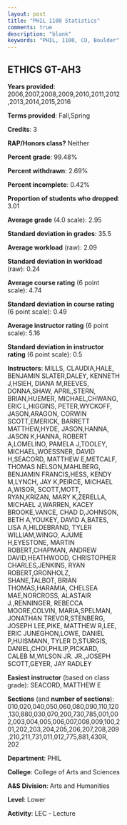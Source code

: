 ```yaml
---
layout: post
title: "PHIL 1100 Statistics"
comments: true
description: "blank"
keywords: "PHIL, 1100, CU, Boulder"
--- 
```

<head>
<script src="https://ajax.googleapis.com/ajax/libs/jquery/2.1.3/jquery.min.js"></script>
<script src="https://dl.dropboxusercontent.com/s/pc42nxpaw1ea4o9/highcharts.js?dl=0"></script>
<!-- <script src="../assets/js/highcharts.js"></script> -->
<style type="text/css">@font-face {
	font-family: "Bebas Neue";
	src: url(https://www.filehosting.org/file/details/544349/BebasNeue%20Regular.otf) format("opentype");
	}
	h1.Bebas { 
		font-family: "Bebas Neue", Verdana, Tahoma;
	}
</style>
</head>
<body>
	<div id="container" style="float: right; width: 45%; height: 88%; margin-left: 2.5%; margin-right: 2.5%;"></div>
	<script language="JavaScript">
		$(document).ready(function() {
		var chart = {type: 'column'};
		var title = {text: 'Grade Distribution'};
		var xAxis = {categories: ['A','B','C','D','F'],crosshair: true};
		var yAxis = {min: 0,title: {text: 'Percentage'}};
		var tooltip = {headerFormat: '<center><b><span style="font-size:20px">{point.key}</span></b></center>',
		               pointFormat: '<td style="padding:0"><b>{point.y:.1f}%</b></td>',
		               footerFormat: '</table>',shared: true,useHTML: true};
		var plotOptions = {column: {pointPadding: 0.0,borderWidth: 0}};  
		var credits = {enabled: false};var series= [{name: 'Percent',data: [31.88,42.69,18.13,3.86,3.44,]}];
		var json = {};
		json.chart = chart;
		json.title = title;
		json.tooltip = tooltip;
		json.xAxis = xAxis;
		json.yAxis = yAxis;  
		json.series = series;
		json.plotOptions = plotOptions;  
		json.credits = credits;
		$('#container').highcharts(json);
	});
	</script>
</body>
			   
## ETHICS GT-AH3

**Years provided**: 2006,2007,2008,2009,2010,2011,2012,2013,2014,2015,2016

**Terms provided**: Fall,Spring

**Credits**: 3

**RAP/Honors class?** Neither

**Percent grade**: 99.48%

**Percent withdrawn**: 2.69%

**Percent incomplete**: 0.42%

**Proportion of students who dropped**: 3.01

**Average grade** (4.0 scale): 2.95

**Standard deviation in grades**: 35.5

**Average workload** (raw): 2.09

**Standard deviation in workload** (raw): 0.24

**Average course rating** (6 point scale): 4.74

**Standard deviation in course rating** (6 point scale): 0.49

**Average instructor rating** (6 point scale): 5.16

**Standard deviation in instructor rating** (6 point scale): 0.5

**Instructors**: MILLS, CLAUDIA,HALE, BENJAMIN SLATER,DALEY, KENNETH J,HSIEH, DIANA M,REEVES, DONNA,SHAW, APRIL,STERN, BRIAN,HUEMER, MICHAEL,CHWANG, ERIC L,HIGGINS, PETER,WYCKOFF, JASON,ARAGON, CORWIN SCOTT,EMERICK, BARRETT MATTHEW,HYDE, JASON,HANNA, JASON K,HANNA, ROBERT A,LOMELINO, PAMELA J,TOOLEY, MICHAEL,WOESSNER, DAVID H,SEACORD, MATTHEW E,METCALF, THOMAS NELSON,MAHLBERG, BENJAMIN FRANCIS,HESS, KENDY M,LYNCH, JAY K,PEIRCE, MICHAEL A,WISOR, SCOTT,MOTT, RYAN,KRIZAN, MARY K,ZERELLA, MICHAEL J,WARREN, KACEY BROOKE,VANCE, CHAD D,JOHNSON, BETH A,YOUKEY, DAVID A,BATES, LISA A,HILDEBRAND, TYLER WILLIAM,WINGO, AJUME H,EYESTONE, MARTIN ROBERT,CHAPMAN, ANDREW DAVID,HEATHWOOD, CHRISTOPHER CHARLES,JENKINS, RYAN ROBERT,GRONHOLZ, SHANE,TALBOT, BRIAN THOMAS,HARAMIA, CHELSEA MAE,NORCROSS, ALASTAIR J.,RENNINGER, REBECCA MOORE,COLVIN, MARIA,SPELMAN, JONATHAN TREVOR,STENBERG, JOSEPH LEE,PIKE, MATTHEW R,LEE, ERIC JUNEGHON,LOWE, DANIEL P,HUISMANN, TYLER D,STURGIS, DANIEL,CHOI,PHILIP,PICKARD, CALEB M,WILSON JR. JR.,JOSEPH SCOTT,GEYER, JAY RADLEY

**Easiest instructor** (based on class grade): SEACORD, MATTHEW E

**Sections** (and **number of sections**): 010,020,040,050,060,080,090,110,120,130,880,030,070,200,730,785,001,002,003,004,005,006,007,008,009,100,201,202,203,204,205,206,207,208,209,210,211,731,011,012,775,881,430R, 202

**Department**: PHIL

**College**: College of Arts and Sciences

**A&S Division**: Arts and Humanities

**Level**: Lower

**Activity**: LEC - Lecture